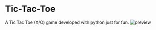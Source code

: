 # Tic-Tac-Toe
A Tic Tac Toe (X/O) game developed with python just for fun.
![preview](https://user-images.githubusercontent.com/63550308/126901360-ab1527ac-efc9-4842-b844-2bcdb672dc16.png)
